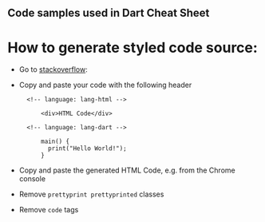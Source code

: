 Code samples used in Dart Cheat Sheet
-------------------------------------

# How to generate styled code source:

- Go to [stackoverflow](http://stackoverflow.com/questions/ask):
- Copy and paste your code with the following header

        <!-- language: lang-html -->
        
            <div>HTML Code</div>
            
        <!-- language: lang-dart -->
    
            main() {
              print("Hello World!");
            }
- Copy and paste the generated HTML Code, e.g. from the Chrome console
- Remove `prettyprint prettyprinted` classes
- Remove `code` tags
